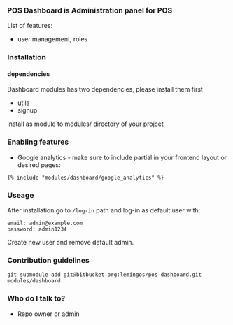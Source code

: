 ### POS Dashboard is Administration panel for POS ###

List of features:

* user management, roles

### Installation ###

#### dependencies
Dashboard modules has two dependencies, please install them first
* utils
* signup

install as module to modules/ directory of your projcet

### Enabling features
* Google analytics - make sure to include partial in your frontend layout or desired pages:

```
{% include "modules/dashboard/google_analytics" %}
```

### Useage

After installation go to `/log-in` path and log-in as default user with:

```
email: admin@example.com
password: admin1234
```

Create new user and remove default admin.


### Contribution guidelines ###

`git submodule add git@bitbucket.org:lemingos/pos-dashboard.git modules/dashboard`

### Who do I talk to? ###

* Repo owner or admin
